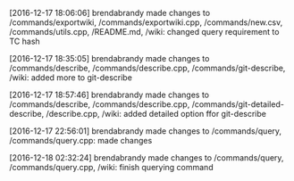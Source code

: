 
[2016-12-17 18:06:06] brendabrandy made changes to /commands/exportwiki, /commands/exportwiki.cpp, /commands/new.csv, /commands/utils.cpp, /README.md, /wiki: changed query requirement to TC hash




[2016-12-17 18:35:05] brendabrandy made changes to /commands/describe, /commands/describe.cpp, /commands/git-describe, /wiki: added more to git-describe


[2016-12-17 18:57:46] brendabrandy made changes to /commands/describe, /commands/describe.cpp, /commands/git-detailed-describe, /describe.cpp, /wiki: added detailed option ffor git-describe


[comment]: 96a3ff6c941b371f33db51784f9fe035f132cbdd

[2016-12-17 22:56:01] brendabrandy made changes to /commands/query, /commands/query.cpp:  made changes


[comment]: 423cbef7262be2d1650cb5fed189715a85ee4461

[2016-12-18 02:32:24] brendabrandy made changes to /commands/query, /commands/query.cpp, /wiki:  finish querying command


